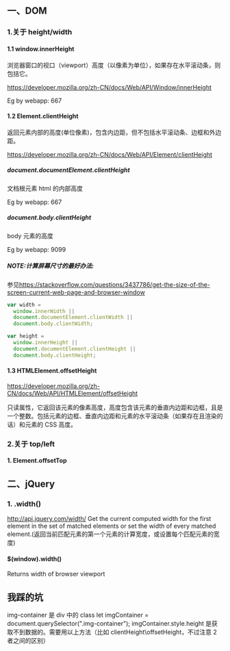 ## 一、DOM

### 1.关于 height/width

#### 1.1 window.innerHeight

浏览器窗口的视口（viewport）高度（以像素为单位），如果存在水平滚动条，则包括它。

<https://developer.mozilla.org/zh-CN/docs/Web/API/Window/innerHeight>

Eg by webapp:
667

#### 1.2 Element.clientHeight

返回元素内部的高度(单位像素)，包含内边距，但不包括水平滚动条、边框和外边距。

<https://developer.mozilla.org/zh-CN/docs/Web/API/Element/clientHeight>

##### document.documentElement.clientHeight

文档根元素 html 的内部高度

Eg by webapp:
667

##### document.body.clientHeight

body 元素的高度

Eg by webapp:
9099

##### NOTE:计算屏幕尺寸的最好办法:

参见<https://stackoverflow.com/questions/3437786/get-the-size-of-the-screen-current-web-page-and-browser-window>

```js
var width =
  window.innerWidth ||
  document.documentElement.clientWidth ||
  document.body.clientWidth;

var height =
  window.innerHeight ||
  document.documentElement.clientHeight ||
  document.body.clientHeight;
```

#### 1.3 HTMLElement.offsetHeight

<https://developer.mozilla.org/zh-CN/docs/Web/API/HTMLElement/offsetHeight>

只读属性，它返回该元素的像素高度，高度包含该元素的垂直内边距和边框，且是一个整数。包括元素的边框、垂直内边距和元素的水平滚动条（如果存在且渲染的话）和元素的 CSS 高度。

### 2.关于 top/left

#### 1. Element.offsetTop

## 二、jQuery

### 1. .width()

<http://api.jquery.com/width/>
Get the current computed width for the first element in the set of matched elements or set the width of every matched element.(返回当前匹配元素的第一个元素的计算宽度，或设置每个匹配元素的宽度)

#### \$(window).width()

Returns width of browser viewport

## 我踩的坑

img-container 是 div 中的 class
let imgContainer = document.querySelector(".img-container");
imgContainer.style.height 是获取不到数据的。需要用以上方法（比如 clientHeight\offsetHeight，不过注意 2 者之间的区别）
